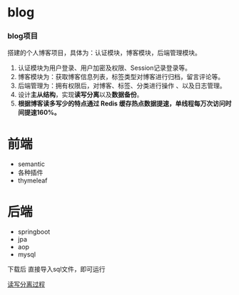 # blog
### blog项目

搭建的个人博客项目，具体为：认证模块，博客模块，后端管理模块。 

1. 认证模块为用户登录、用户加密及权限、Session记录登录等。
2. 博客模块为：获取博客信息列表，标签类型对博客进行归档，留言评论等。
3. 后端管理为：拥有权限后，对博客、标签、分类进行操作 、以及日志管理。
4. 设计**主从结构**，实现**读写分离**以及**数据备份**。
5. **根据博客读多写少的特点通过 Redis 缓存热点数据提速，单线程每万次访问时间提速160%。**

# 前端
  * semantic
  * 各种插件
  * thymeleaf
# 后端
  * springboot
  * jpa
  * aop
  * mysql





下载后 直接导入sql文件，即可运行



[读写分离过程](https://github.com/Yang6149/notes/blob/master/md%E7%AC%94%E8%AE%B0/%E5%9E%83%E5%9C%BE%E6%96%87/MySQL%20%E4%B8%BB%E4%BB%8E%E6%93%8D%E4%BD%9C%E9%98%B2%E8%BF%B7%E8%B7%AF%E6%8C%87%E5%8D%97.md)

